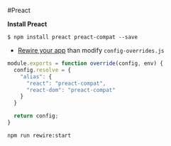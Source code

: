#Preact

**Install Preact**


```
$ npm install preact preact-compat --save
```

* [Rewire your app](https://github.com/timarney/react-app-rewired#how-to-rewire-your-create-react-app-project) than modify `config-overrides.js`

```javascript
module.exports = function override(config, env) {
  config.resolve = {
    "alias": {
      "react": "preact-compat",
      "react-dom": "preact-compat"
    }
  }

  return config;
}

```

```bash
npm run rewire:start
```
